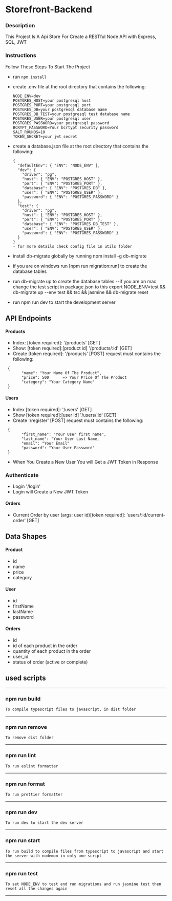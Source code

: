 # Storefront-Backend

### Description

This Project Is A Api Store For Create a RESTful Node API with Express, SQL, JWT

### Instructions

Follow These Steps To Start The Project

- run `npm install`
- create .env file at the root directory that contains the following:
  ```
  NODE_ENV=dev
  POSTGRES_HOST=your postgresql host
  POSTGRES_PORT=your postgresql port
  POSTGRES_DB=your postgresql database name
  POSTGRES_DB_TEST=your postgresql test database name
  POSTGRES_USER=your postgresql user
  POSTGRES_PASSWORD=your postgresql password
  BCRYPT_PASSWORD=Your bcrtypt security password
  SALT_ROUNDS=10
  TOKEN_SECRET=your jwt secret
  ```
- create a database.json file at the root directory that contains the following:
  ```
  {
    "defaultEnv": { "ENV": "NODE_ENV" },
    "dev": {
      "driver": "pg",
      "host": { "ENV": "POSTGRES_HOST" },
      "port": { "ENV": "POSTGRES_PORT" },
      "database": { "ENV": "POSTGRES_DB" },
      "user": { "ENV": "POSTGRES_USER" },
      "password": { "ENV": "POSTGRES_PASSWORD" }
    },
    "test": {
      "driver": "pg",
      "host": { "ENV": "POSTGRES_HOST" },
      "port": { "ENV": "POSTGRES_PORT" },
      "database": { "ENV": "POSTGRES_DB_TEST" },
      "user": { "ENV": "POSTGRES_USER" },
      "password": { "ENV": "POSTGRES_PASSWORD" }
    }
  }
  - for more details check config file in utils folder
  ```
- install db-migrate globally by running npm install -g db-migrate
- if you are on windows run [npm run migration:run] to create the database tables
- run db-migrate up to create the database tables
--if you are on mac change the test script in package.json to this export NODE_ENV=test && db-migrate up --env test && tsc && jasmine && db-migrate reset

- run npm run dev to start the development server
## API Endpoints


#### Products
- Index: [token required]: '/products' [GET]
- Show: [token required]:[product id] '/products/:id' [GET]
- Create [token required]: '/products' [POST] request must contains the following:
 ```
  {
        "name": "Your Name Of The Product",
        "price": 500      => Your Price Of The Product
        "category": "Your Category Name"
  }
 ```
#### Users
- Index [token required]: '/users' [GET]
- Show [token required]:[user id] '/users/:id' [GET]
- Create '/register' [POST] request must contains the following:
 ```
  {
        "first_name": "Your User first name",
        "last_name": "Your User Last Name,
        "email": "Your Email"
        "password": "Your User Password"
  }
 ```
- When You Create a New User You will Get a JWT Token in Response

### Authenticate
- Login '/login'
- Login will Create a New JWT Token

#### Orders
- Current Order by user (args: user id)[token required]: 'users/:id/current-order' [GET]

## Data Shapes
#### Product
-  id
- name
- price
- category

#### User
- id
- firstName
- lastName
- password

#### Orders
- id
- id of each product in the order
- quantity of each product in the order
- user_id
- status of order (active or complete)




## used scripts

---------------------------
### npm run build
```
To compile typescript files to javascript, in dist folder
```
---------------------------

### npm run remove
```
To remove dist folder
```
---------------------------

### npm run lint
```
To run eslint formatter
```
---------------------------

### npm run format
```
To run prettier formatter
```
---------------------------

### npm run dev
```
To run dev to start the dev server
```
---------------------------

### npm run start
```
To run build to compile files from typescript to javascript and start the server with nodemon in only one script
```
---------------------------

### npm run test
```
To set NODE_ENV to test and run migrations and run jasmine test then reset all the changes again
```
---------------------------